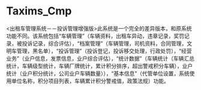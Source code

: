 # Taxims_Cmp
 <出租车管理系统－－投诉管理增强版>此系统是一个完全的差异版本，和原系统功能不同。该系统包括“车辆管理”（车辆资料，出租车异动，违章记录，奖罚记录，被投诉记录，综合评估），“档案管理”（车辆管理，司机资料，合同管理，文明车管理，黑名单），“投诉管理”（投诉登记，投诉移交处理，行政处罚），“经营业务”（业户信息，发票信息，业户综合评估），“统计数据”（车辆统计（车辆汇总统计，车辆级型统计，车辆厂牌统计，累计积分排序，超出警戒积分车辆），业户统计（业户积分统计，公司业户车辆数量）），“基本信息”（代管单位设置，系统使用单位名称，积分项目列表，车辆累计积分警戒值，政策法规）功能。
